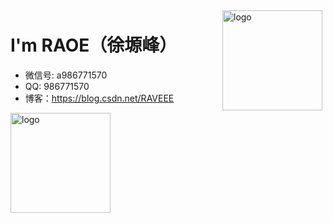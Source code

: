 <img src="https://github-readme-stats.vercel.app/api?username=XyyF&show_icons=true" alt="logo" height="160" align="right" style="margin: 5px; margin-bottom: 20px;" />

# I'm RAOE（徐塬峰）

- 微信号: a986771570
- QQ: 986771570
- 博客：https://blog.csdn.net/RAVEEE

<img src="https://github-profile-trophy.vercel.app/?username=XyyF&theme=flat&column=7" alt="logo" height="160" align="center" style="margin: auto; margin-bottom: 20px;" />
